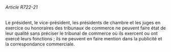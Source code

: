###### Article R722-21

Le président, le vice-président, les présidents de chambre et les juges en exercice ou honoraires des tribunaux de commerce ne peuvent faire état de leur qualité sans préciser le tribunal de commerce où ils exercent ou ont exercé leurs fonctions ; ils ne peuvent en faire mention dans la publicité et la correspondance commerciale.

